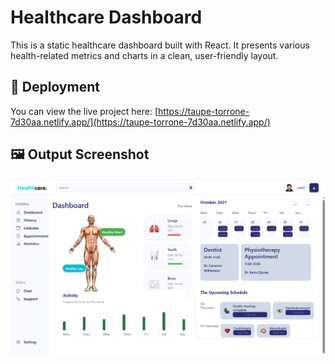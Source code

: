 # Healthcare Dashboard

This is a static healthcare dashboard built with React. It presents various health-related metrics and charts in a clean, user-friendly layout.

## 🔗 Deployment

You can view the live project here: [https://taupe-torrone-7d30aa.netlify.app/](https://taupe-torrone-7d30aa.netlify.app/)

## 🖼️ Output Screenshot

![Healthcare Dashboard Screenshot](./src/assets/output.png)
